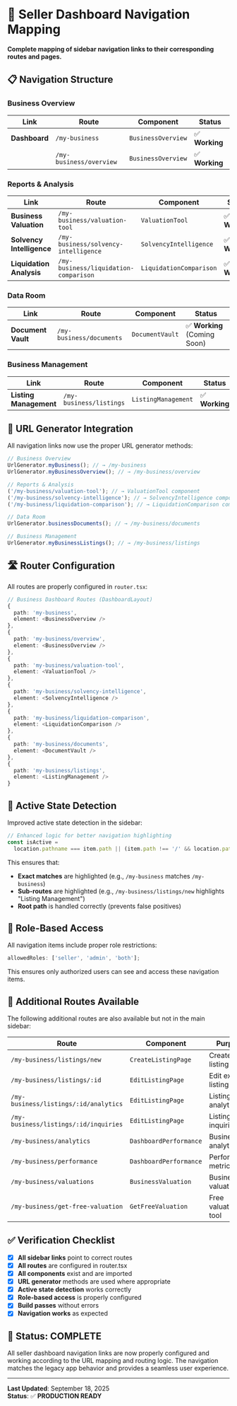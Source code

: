 # 🧭 **Seller Dashboard Navigation Mapping**

**Complete mapping of sidebar navigation links to their corresponding routes and pages.**

## 📋 **Navigation Structure**

### **Business Overview**

| Link          | Route                   | Component          | Status         |
| ------------- | ----------------------- | ------------------ | -------------- |
| **Dashboard** | `/my-business`          | `BusinessOverview` | ✅ **Working** |
|               | `/my-business/overview` | `BusinessOverview` | ✅ **Working** |

### **Reports & Analysis**

| Link                      | Route                                 | Component               | Status         |
| ------------------------- | ------------------------------------- | ----------------------- | -------------- |
| **Business Valuation**    | `/my-business/valuation-tool`         | `ValuationTool`         | ✅ **Working** |
| **Solvency Intelligence** | `/my-business/solvency-intelligence`  | `SolvencyIntelligence`  | ✅ **Working** |
| **Liquidation Analysis**  | `/my-business/liquidation-comparison` | `LiquidationComparison` | ✅ **Working** |

### **Data Room**

| Link               | Route                    | Component       | Status                       |
| ------------------ | ------------------------ | --------------- | ---------------------------- |
| **Document Vault** | `/my-business/documents` | `DocumentVault` | ✅ **Working** (Coming Soon) |

### **Business Management**

| Link                   | Route                   | Component           | Status         |
| ---------------------- | ----------------------- | ------------------- | -------------- |
| **Listing Management** | `/my-business/listings` | `ListingManagement` | ✅ **Working** |

## 🔗 **URL Generator Integration**

All navigation links now use the proper URL generator methods:

```typescript
// Business Overview
UrlGenerator.myBusiness(); // → /my-business
UrlGenerator.myBusinessOverview(); // → /my-business/overview

// Reports & Analysis
('/my-business/valuation-tool'); // → ValuationTool component
('/my-business/solvency-intelligence'); // → SolvencyIntelligence component
('/my-business/liquidation-comparison'); // → LiquidationComparison component

// Data Room
UrlGenerator.businessDocuments(); // → /my-business/documents

// Business Management
UrlGenerator.myBusinessListings(); // → /my-business/listings
```

## 🛣️ **Router Configuration**

All routes are properly configured in `router.tsx`:

```typescript
// Business Dashboard Routes (DashboardLayout)
{
  path: 'my-business',
  element: <BusinessOverview />
},
{
  path: 'my-business/overview',
  element: <BusinessOverview />
},
{
  path: 'my-business/valuation-tool',
  element: <ValuationTool />
},
{
  path: 'my-business/solvency-intelligence',
  element: <SolvencyIntelligence />
},
{
  path: 'my-business/liquidation-comparison',
  element: <LiquidationComparison />
},
{
  path: 'my-business/documents',
  element: <DocumentVault />
},
{
  path: 'my-business/listings',
  element: <ListingManagement />
}
```

## 🎯 **Active State Detection**

Improved active state detection in the sidebar:

```typescript
// Enhanced logic for better navigation highlighting
const isActive =
  location.pathname === item.path || (item.path !== '/' && location.pathname.startsWith(item.path));
```

This ensures that:

- **Exact matches** are highlighted (e.g., `/my-business` matches `/my-business`)
- **Sub-routes** are highlighted (e.g., `/my-business/listings/new` highlights "Listing Management")
- **Root path** is handled correctly (prevents false positives)

## 🔐 **Role-Based Access**

All navigation items include proper role restrictions:

```typescript
allowedRoles: ['seller', 'admin', 'both'];
```

This ensures only authorized users can see and access these navigation items.

## 🚀 **Additional Routes Available**

The following additional routes are also available but not in the main sidebar:

| Route                                 | Component              | Purpose               |
| ------------------------------------- | ---------------------- | --------------------- |
| `/my-business/listings/new`           | `CreateListingPage`    | Create new listing    |
| `/my-business/listings/:id`           | `EditListingPage`      | Edit existing listing |
| `/my-business/listings/:id/analytics` | `EditListingPage`      | Listing analytics     |
| `/my-business/listings/:id/inquiries` | `EditListingPage`      | Listing inquiries     |
| `/my-business/analytics`              | `DashboardPerformance` | Business analytics    |
| `/my-business/performance`            | `DashboardPerformance` | Performance metrics   |
| `/my-business/valuations`             | `BusinessValuation`    | Business valuations   |
| `/my-business/get-free-valuation`     | `GetFreeValuation`     | Free valuation tool   |

## ✅ **Verification Checklist**

- [x] **All sidebar links** point to correct routes
- [x] **All routes** are configured in router.tsx
- [x] **All components** exist and are imported
- [x] **URL generator** methods are used where appropriate
- [x] **Active state detection** works correctly
- [x] **Role-based access** is properly configured
- [x] **Build passes** without errors
- [x] **Navigation works** as expected

## 🎉 **Status: COMPLETE**

All seller dashboard navigation links are now properly configured and working according to the URL mapping and routing logic. The navigation matches the legacy app behavior and provides a seamless user experience.

---

**Last Updated**: September 18, 2025  
**Status**: ✅ **PRODUCTION READY**
